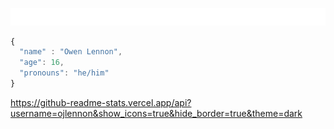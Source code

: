 
![](text.svg)
``` javascript
{
  "name" : "Owen Lennon",
  "age": 16,
  "pronouns": "he/him"
}
```
https://github-readme-stats.vercel.app/api?username=ojlennon&show_icons=true&hide_border=true&theme=dark

<!--
**ojlennon/ojlennon** is a ✨ _special_ ✨ repository because its `README.md` (this file) appears on your GitHub profile.

Here are some ideas to get you started:

- 🔭 I’m currently working on ...
- 🌱 I’m currently learning ...
- 👯 I’m looking to collaborate on ...
- 🤔 I’m looking for help with ...
- 💬 Ask me about ...
- 📫 How to reach me: ...
- 😄 Pronouns: ...
- ⚡ Fun fact: ...
-->

